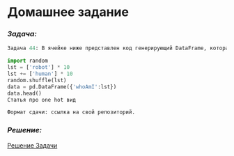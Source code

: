 # Домашнее задание

### *Задача:*

```python
Задача 44: В ячейке ниже представлен код генерирующий DataFrame, которая состоит всего из 1 столбца. Ваша задача перевести его в one hot вид. Сможете ли вы это сделать без get_dummies?

import random
lst = ['robot'] * 10
lst += ['human'] * 10
random.shuffle(lst)
data = pd.DataFrame({'whoAmI':lst})
data.head()
Статья про one hot вид

Формат сдачи: ссылка на свой репозиторий.
```
### *Решение:*

[Решение Задачи](task_1.py)
